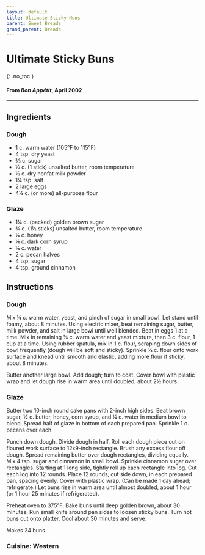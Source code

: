 ```yaml
---
layout: default
title: Ultimate Sticky Nuns
parent: Sweet Breads
grand_parent: Breads
---
```


# Ultimate Sticky Buns
{: .no_toc }
#### From <i>Bon Appétit</i>, April 2002
---

## Ingredients
### Dough
<ul>
	<li>1 c. warm water (105°F to 115°F)</li>
	<li>4 tsp. dry yeast</li>
	<li>⅔ c. sugar</li>
	<li>½ c. (1 stick) unsalted butter, room temperature</li>
	<li>½ c. dry nonfat milk powder</li>
	<li>1¼ tsp. salt</li>
	<li>2 large eggs</li>
	<li>4¼ c. (or more) all-purpose flour</li>
</ul>

### Glaze
<ul>
	<li>1¼ c. (packed) golden brown sugar</li>
	<li>¾ c. (1½ sticks) unsalted butter, room temperature</li>
	<li>¼ c. honey</li>
	<li>¼ c. dark corn syrup</li>
	<li>¼ c. water</li>
	<li>2 c. pecan halves</li>
	<li>4 tsp. sugar</li>
	<li>4 tsp. ground cinnamon</li>
</ul>

## Instructions
### Dough
Mix ¼ c. warm water, yeast, and pinch of sugar in small
bowl. Let stand until foamy, about 8 minutes. Using electric mixer, beat
remaining sugar, butter, milk powder, and salt in large bowl until well
blended. Beat in eggs 1 at a time. Mix in remaining ¾ c. warm water and yeast
mixture, then 3 c. flour, 1 cup at a time. Using rubber spatula, mix in 1 c. flour,
scraping down sides of bowl frequently (dough will be soft and sticky).
Sprinkle ¼ c. flour onto work surface and knead until smooth and elastic,
adding more flour if sticky, about 8 minutes. 

Butter another large bowl. Add dough; turn to coat. Cover
bowl with plastic wrap and let dough rise in warm area until doubled, about 2½
hours. 

### Glaze
Butter two 10-inch round cake pans with 2-inch high sides.
Beat brown sugar, ½ c. butter, honey, corn syrup, and ¼ c. water in medium bowl
to blend. Spread half of glaze in bottom of each prepared pan. Sprinkle 1 c. pecans
over each. 

Punch down dough. Divide dough in half. Roll each dough
piece out on floured work surface to 12x9-inch rectangle. Brush any excess
flour off dough. Spread remaining butter over dough rectangles, dividing
equally. Mix 4 tsp. sugar and cinnamon in small bowl. Sprinkle cinnamon sugar
over rectangles. Starting at 1 long side, tightly roll up each rectangle into
log. Cut each log into 12 rounds. Place 12 rounds, cut side down, in each
prepared pan, spacing evenly. Cover with plastic wrap. (Can be made 1 day
ahead; refrigerate.) Let buns rise in warm area until almost doubled, about 1
hour (or 1 hour 25 minutes if refrigerated). 

Preheat oven to 375°F. Bake buns until deep golden brown,
about 30 minutes. Run small knife around pan sides to loosen sticky buns. Turn
hot buns out onto platter. Cool about 30 minutes and serve. 

Makes 24 buns.

### Cuisine: Western
